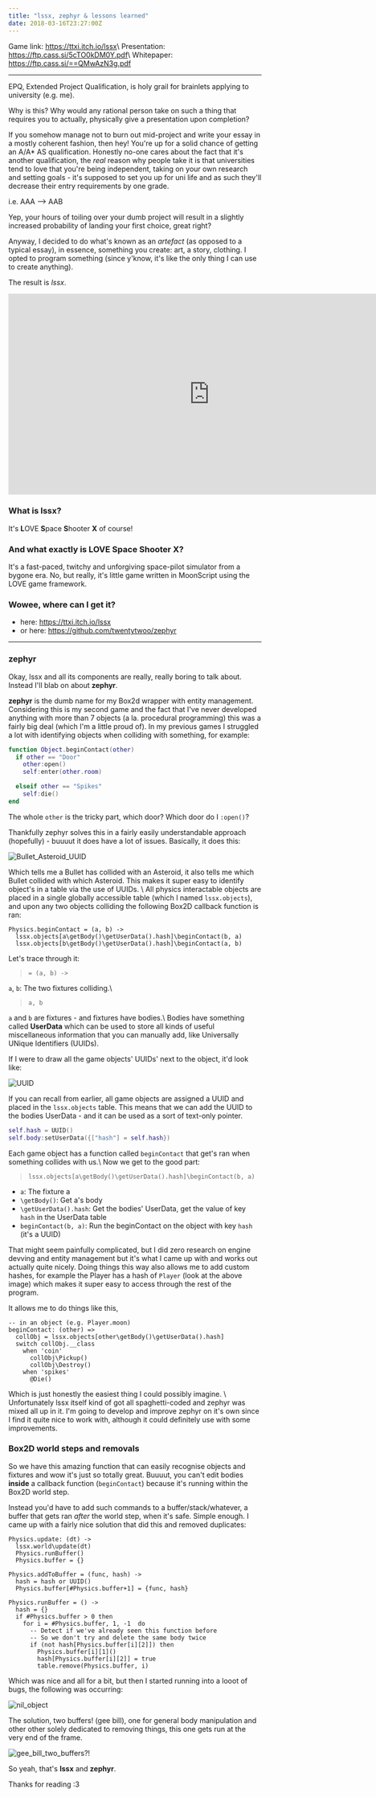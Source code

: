 ```yaml
---
title: "lssx, zephyr & lessons learned"
date: 2018-03-16T23:27:00Z
---
```


Game link: <https://ttxi.itch.io/lssx>\\
Presentation: <https://ftp.cass.si/5cTO0kDM0Y.pdf>\\
Whitepaper: <https://ftp.cass.si/==QMwAzN3g.pdf>

---

EPQ, Extended Project Qualification, is holy grail for brainlets applying to university (e.g. me).

Why is this? Why would any rational person take on such a thing that requires you to actually, physically give a presentation upon completion?

If you somehow manage not to burn out mid-project and write your essay in a mostly coherent fashion, then hey! You're up for a solid chance of getting an A/A\* AS qualification. Honestly no-one cares about the fact that it's another qualification, the _real_ reason why people take it is that universities tend to love that you're being independent, taking on your own research and setting goals - it's supposed to set you up for uni life and as such they'll decrease their entry requirements by one grade.

i.e. AAA --> AAB

Yep, your hours of toiling over your dumb project will result in a slightly increased probability of landing your first choice, great right?

Anyway, I decided to do what's known as an _artefact_ (as opposed to a typical essay), in essence, something you create: art, a story, clothing. I opted to program something (since y'know, it's like the only thing I can use to create anything).

The result is _lssx_.

<iframe width="800" height="400" src="https://www.youtube.com/embed/t9O3deN-wH0" frameborder="0" allow="accelerometer; autoplay; clipboard-write; encrypted-media; gyroscope; picture-in-picture" allowfullscreen></iframe>

### What is lssx?

It's **L**OVE **S**pace **S**hooter **X** of course!

### And what exactly is LOVE Space Shooter X?

It's a fast-paced, twitchy and unforgiving space-pilot simulator from a bygone era. No, but really, it's little game written in MoonScript using the LOVE game framework.

### Wowee, where can I get it?

- here: <https://ttxi.itch.io/lssx>
- or here: <https://github.com/twentytwoo/zephyr>

---

### zephyr

Okay, lssx and all its components are really, really boring to talk about. Instead I'll blab on about **zephyr**.

**zephyr** is the dumb name for my Box2d wrapper with entity management. Considering this is my second game and the fact that I've never developed anything with more than 7 objects (a la. procedural programming) this was a fairly big deal (which I'm a little proud of). In my previous games I struggled a lot with identifying objects when colliding with something, for example:

```lua
function Object.beginContact(other)
  if other == "Door"
    other:open()
    self:enter(other.room)

  elseif other == "Spikes"
    self:die()
end
```

The whole `other` is the tricky part, which door? Which door do I `:open()`?

Thankfully zephyr solves this in a fairly easily understandable approach (hopefully) - buuuut it does have a lot of issues. Basically, it does this:

![Bullet_Asteroid_UUID](https://ftp.cass.si/==wNycTM4A.png)

Which tells me a Bullet has collided with an Asteroid, it also tells me which Bullet collided with which Asteroid. This makes it super easy to identify object's in a table via the use of UUIDs. \\
All physics interactable objects are placed in a single globally accessible table (which I named `lssx.objects`), and upon any two objects colliding the following Box2D callback function is ran:

```moon
Physics.beginContact = (a, b) ->
  lssx.objects[a\getBody()\getUserData().hash]\beginContact(b, a)
  lssx.objects[b\getBody()\getUserData().hash]\beginContact(a, b)
```

Let's trace through it:

> `= (a, b) ->`

`a`, `b`: The two fixtures colliding.\\

> `a, b`

`a` and `b` are fixtures - and fixtures have bodies.\\
Bodies have something called **UserData** which can be used to store all kinds of useful miscellaneous information that you can manually add, like Universally UNique Identifiers (UUIDs).

If I were to draw all the game objects' UUIDs' next to the object, it'd look like:

![UUID](https://ftp.cass.si/=MTMyIDMwM.png)

If you can recall from earlier, all game objects are assigned a UUID and placed in the `lssx.objects` table. This means that we can add the UUID to the bodies UserData - and it can be used as a sort of text-only pointer.

```lua
self.hash = UUID()
self.body:setUserData({["hash"] = self.hash})
```

Each game object has a function called `beginContact` that get's ran when something collides with us.\\
Now we get to the good part:

> `lssx.objects[a\getBody()\getUserData().hash]\beginContact(b, a)`

- `a`: The fixture a
- `\getBody()`: Get a's body
- `\getUserData().hash`: Get the bodies' UserData, get the value of key `hash` in the UserData table
- `beginContact(b, a)`: Run the beginContact on the object with key `hash` (it's a UUID)

That might seem painfully complicated, but I did zero research on engine devving and entity management but it's what I came up with and works out actually quite nicely. Doing things this way also allows me to add custom hashes, for example the Player has a hash of `Player` (look at the above image) which makes it super easy to access through the rest of the program.

It allows me to do things like this,

```moon
-- in an object (e.g. Player.moon)
beginContact: (other) =>
  collObj = lssx.objects[other\getBody()\getUserData().hash]
  switch collObj.__class
    when 'coin'
      collObj\Pickup()
      collObj\Destroy()
    when 'spikes'
      @Die()
```

Which is just honestly the easiest thing I could possibly imagine. \\
Unfortunately lssx itself kind of got all spaghetti-coded and zephyr was mixed all up in it. I'm going to develop and improve zephyr on it's own since I find it quite nice to work with, although it could definitely use with some improvements.

### Box2D world steps and removals

So we have this amazing function that can easily recognise objects and fixtures and wow it's just so totally great. Buuuut, you can't edit bodies **inside** a callback function (`beginContact`) because it's running within the Box2D world step.

Instead you'd have to add such commands to a buffer/stack/whatever, a buffer that gets ran _after_ the world step, when it's safe. Simple enough. I came up with a fairly nice solution that did this and removed duplicates:

```moon
Physics.update: (dt) ->
  lssx.world\update(dt)
  Physics.runBuffer()
  Physics.buffer = {}

Physics.addToBuffer = (func, hash) ->
  hash = hash or UUID()
  Physics.buffer[#Physics.buffer+1] = {func, hash}

Physics.runBuffer = () ->
  hash = {}
  if #Physics.buffer > 0 then
    for i = #Physics.buffer, 1, -1  do
      -- Detect if we've already seen this function before
      -- So we don't try and delete the same body twice
      if (not hash[Physics.buffer[i][2]]) then
        Physics.buffer[i][1]()
        hash[Physics.buffer[i][2]] = true
        table.remove(Physics.buffer, i)
```

Which was nice and all for a bit, but then I started running into a looot of bugs, the following was occurring:

![nil_object](https://ftp.cass.si/=YjN0QTM5I.png)

The solution, two buffers! (gee bill), one for general body manipulation and other other solely dedicated to removing things, this one gets run at the very end of the frame.

![gee_bill_two_buffers?!](https://ftp.cass.si/yUzNzQTOyQ.png)

So yeah, that's **lssx** and **zephyr**.

Thanks for reading :3
